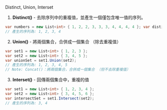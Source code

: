 Distinct, Union, Interset

1.  **Distinct()** - 去除序列中的重複值，並產生一個僅包含唯一值的序列。
```c#
var numbers = new List<int> { 1, 2, 2, 3, 3, 3, 4, 4, 4, 4 }; var distinctNumbers = numbers.Distinct(); 
// 產生的序列為: 1, 2, 3, 4
```
2. **Union()** - 將兩個集合，合併成一個集合 （除去重複值）
``` c#
var set1 = new List<int> { 1, 2, 3 }; 
var set2 = new List<int> { 3, 4, 5 }; 
var unionSet = set1.Union(set2); 
// 產生的序列為: 1, 2, 3, 4, 5
// Note: Concat()：將兩個集合，合併成一個集合 （但不去除重複值）
```
3. **Interset()** - 回傳兩個集合中，重複的值
```c#
var set1 = new List<int> { 1, 2, 3, 4 }; 
var set2 = new List<int> { 3, 4, 5, 6 }; 
var intersectSet = set1.Intersect(set2); 
// 產生的序列為: 3, 4
```